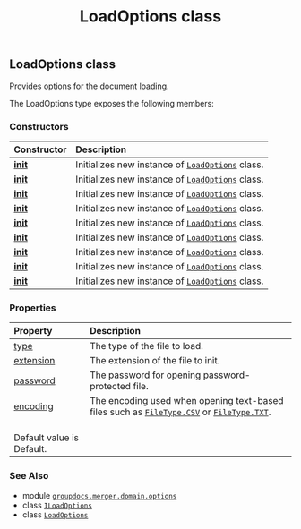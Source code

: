 ﻿---
title: LoadOptions class
second_title: GroupDocs.Merger for Python via .NET API References
description: 
type: docs
url: /python-net/groupdocs.merger.domain.options/loadoptions/
is_root: false
weight: 330
---

## LoadOptions class

Provides options for the document loading.



The LoadOptions type exposes the following members:

### Constructors
| Constructor | Description |
| :- | :- |
| [__init__](/merger/python-net/groupdocs.merger.domain.options/loadoptions/__init__/#groupdocs.merger.domain.FileType) | Initializes new instance of [`LoadOptions`](/merger/python-net/groupdocs.merger.domain.options/loadoptions) class. |
| [__init__](/merger/python-net/groupdocs.merger.domain.options/loadoptions/__init__/#str) | Initializes new instance of [`LoadOptions`](/merger/python-net/groupdocs.merger.domain.options/loadoptions) class. |
| [__init__](/merger/python-net/groupdocs.merger.domain.options/loadoptions/__init__/#str-System.Text.Encoding) | Initializes new instance of [`LoadOptions`](/merger/python-net/groupdocs.merger.domain.options/loadoptions) class. |
| [__init__](/merger/python-net/groupdocs.merger.domain.options/loadoptions/__init__/#groupdocs.merger.domain.FileType-str) | Initializes new instance of [`LoadOptions`](/merger/python-net/groupdocs.merger.domain.options/loadoptions) class. |
| [__init__](/merger/python-net/groupdocs.merger.domain.options/loadoptions/__init__/#groupdocs.merger.domain.FileType-str-System.Text.Encoding) | Initializes new instance of [`LoadOptions`](/merger/python-net/groupdocs.merger.domain.options/loadoptions) class. |
| [__init__](/merger/python-net/groupdocs.merger.domain.options/loadoptions/__init__/#str-groupdocs.merger.domain.FileType-str-System.Text.Encoding) | Initializes new instance of [`LoadOptions`](/merger/python-net/groupdocs.merger.domain.options/loadoptions) class. |
| [__init__](/merger/python-net/groupdocs.merger.domain.options/loadoptions/__init__/#groupdocs.merger.domain.FileType-groupdocs.merger.domain.FileType-str-System.Text.Encoding) | Initializes new instance of [`LoadOptions`](/merger/python-net/groupdocs.merger.domain.options/loadoptions) class. |
| [__init__](/merger/python-net/groupdocs.merger.domain.options/loadoptions/__init__/#groupdocs.merger.domain.FileType-groupdocs.merger.domain.FileType-str) | Initializes new instance of [`LoadOptions`](/merger/python-net/groupdocs.merger.domain.options/loadoptions) class. |
| [__init__](/merger/python-net/groupdocs.merger.domain.options/loadoptions/__init__/#groupdocs.merger.domain.FileType-groupdocs.merger.domain.FileType) | Initializes new instance of [`LoadOptions`](/merger/python-net/groupdocs.merger.domain.options/loadoptions) class. |


### Properties
| Property | Description |
| :- | :- |
| [type](/merger/python-net/groupdocs.merger.domain.options/loadoptions/type) | The type of the file to load. |
| [extension](/merger/python-net/groupdocs.merger.domain.options/loadoptions/extension) | The extension of the file to init. |
| [password](/merger/python-net/groupdocs.merger.domain.options/loadoptions/password) | The password for opening password-protected file. |
| [encoding](/merger/python-net/groupdocs.merger.domain.options/loadoptions/encoding) | The encoding used when opening text-based files such as [`FileType.CSV`](/merger/python-net/groupdocs.merger.domain/filetype) or [`FileType.TXT`](/merger/python-net/groupdocs.merger.domain/filetype).<br/>Default value is Default. |



### See Also
* module [`groupdocs.merger.domain.options`](..)
* class [`ILoadOptions`](/merger/python-net/groupdocs.merger.domain.options/iloadoptions)
* class [`LoadOptions`](/merger/python-net/groupdocs.merger.domain.options/loadoptions)
